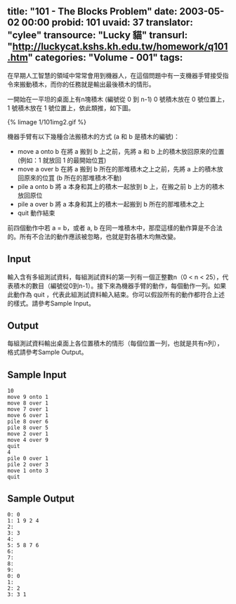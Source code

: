 title: "101 - The Blocks Problem"
date: 2003-05-02 00:00
probid: 101
uvaid: 37
translator: "cylee"
transource: "Lucky 貓"
transurl: "http://luckycat.kshs.kh.edu.tw/homework/q101.htm"
categories: "Volume - 001"
tags:
---

在早期人工智慧的領域中常常會用到機器人，在這個問題中有一支機器手臂接受指令來搬動積木，而你的任務就是輸出最後積木的情形。

一開始在一平坦的桌面上有n塊積木 (編號從 0 到 n-1) 0 號積木放在 0 號位置上，1 號積木放在 1 號位置上，依此類推，如下圖。

{% limage 1/101img2.gif %}

機器手臂有以下幾種合法搬積木的方式 (a 和 b 是積木的編號)：

- move a onto b
在將 a 搬到 b 上之前，先將 a 和 b 上的積木放回原來的位置 (例如：1 就放回 1 的最開始位罝)
- move a over b
在將 a 搬到 b 所在的那堆積木之上之前，先將 a 上的積木放回原來的位罝 (b 所在的那堆積木不動)
- pile a onto b
將 a 本身和其上的積木一起放到 b 上，在搬之前 b 上方的積木放回原位
- pile a over b
將 a 本身和其上的積木一起搬到 b 所在的那堆積木之上
- quit
動作結束

前四個動作中若 a = b，或者 a, b 在同一堆積木中，那麼這樣的動作算是不合法的。所有不合法的動作應該被忽略，也就是對各積木均無改變。

<!-- more -->

## Input ##

輸入含有多組測試資料，每組測試資料的第一列有一個正整數n（0 < n < 25），代表積木的數目（編號從0到n-1）。接下來為機器手臂的動作，每個動作一列。如果此動作為 quit ，代表此組測試資料輸入結束。你可以假設所有的動作都符合上述的樣式。請參考Sample Input。

## Output ##

每組測試資料輸出桌面上各位置積木的情形（每個位置一列，也就是共有n列），格式請參考Sample Output。

## Sample Input ##

	10
	move 9 onto 1
	move 8 over 1
	move 7 over 1
	move 6 over 1
	pile 8 over 6
	pile 8 over 5
	move 2 over 1
	move 4 over 9
	quit
	4
	pile 0 over 1
	pile 2 over 3
	move 1 onto 3
	quit

## Sample Output ##

	0: 0
	1: 1 9 2 4
	2:
	3: 3
	4:
	5: 5 8 7 6
	6:
	7:
	8:
	9:
	0: 0
	1:
	2: 2
	3: 3 1
